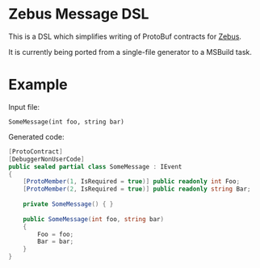 # Zebus Message DSL

This is a DSL which simplifies writing of ProtoBuf contracts for [Zebus](https://github.com/Abc-Arbitrage/Zebus).

It is currently being ported from a single-file generator to a MSBuild task.

# Example

Input file:

```
SomeMessage(int foo, string bar)
```

Generated code:

```C#
[ProtoContract]
[DebuggerNonUserCode]
public sealed partial class SomeMessage : IEvent
{
    [ProtoMember(1, IsRequired = true)] public readonly int Foo;
    [ProtoMember(2, IsRequired = true)] public readonly string Bar;
    
    private SomeMessage() { }
    
    public SomeMessage(int foo, string bar)
    {
        Foo = foo;
        Bar = bar;
    }
}
```
